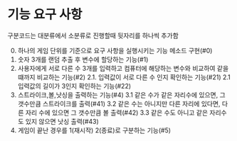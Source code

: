# 기능 요구 사항

구분코드는 대분류에서 소분류로 진행할때 뒷자리를 하나씩 추가함

0. 하나의 게임 단위를 기준으로 요구 사항을 실행시키는 기능 메소드 구현(#0) 
1. 숫자 3개를 랜덤 추출 후 변수에 할당하는 기능(#1)
2. 사용자에게 서로 다른 수 3개를 입력하고 컴퓨터에 해당하는 변수와 비교하여 같을 떄까지 비교하는 기능(#2)
   2.1. 입력값이 서로 다른 수 인지 확인하는 기능(#21)
   2.1 입력값의 길이가 3인지 확인하는 기능(#22)
3. 스트라이크,볼,낫싱을 출력하는 기능(#4)
   3.1 같은 수가 같은 자리수에 있으면, 그 갯수만큼 스트라이크를 출력(#41)
   3.2 같은 수는 아니지만 다른 자리에 있다면, 다른 자리 수에 있으면 그 갯수만큼 볼 출력(#42)
   3.3 같은 수도 아니고 같은 자리수도 있지 않으면 낫싱 출력(#43)
4. 게임이 끝난 경우를 1(재시작) 2(종료)로 구분하는 기능(#5)

